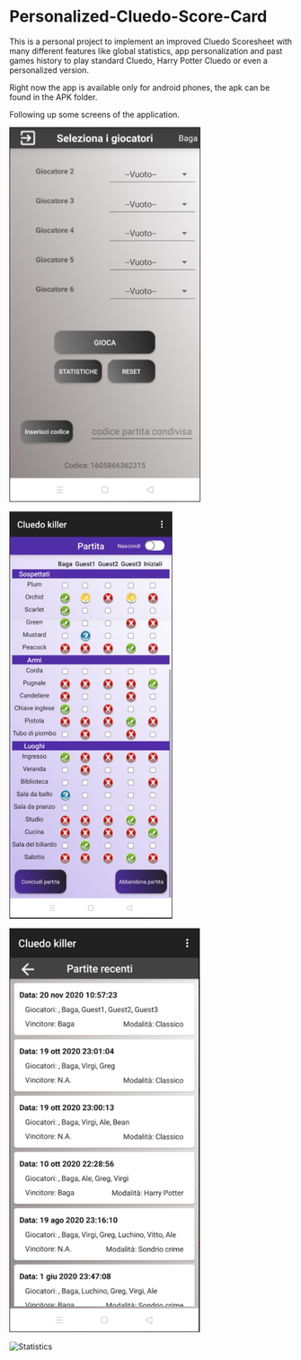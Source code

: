 # Personalized-Cluedo-Score-Card

This is a personal project to implement an improved Cluedo Scoresheet with many different features like global statistics, app personalization and past games history to play standard Cluedo, Harry Potter Cluedo or even a personalized version.

Right now the app is available only for android phones, the apk can be found in the APK folder.

Following up some screens of the application.

![Start a game](res/select-players.PNG?raw=true "Select the players")

![Score sheet](res/score-sheet.PNG?raw=true "Score sheet")

![Past games](res/past-games.PNG?raw=true "Past games history")

![Statistics](res/statistics.PNG?raw=true "Statistics")
